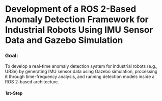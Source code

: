 # Development of a ROS 2-Based Anomaly Detection Framework for Industrial Robots Using IMU Sensor Data and Gazebo Simulation
### Goal:
To develop a real-time anomaly detection system for industrial robots (e.g., UR3e) by generating IMU sensor data using Gazebo simulation, processing it through time-frequency analysis, and running detection models inside a ROS 2-based architecture.
#### 1st-Step
